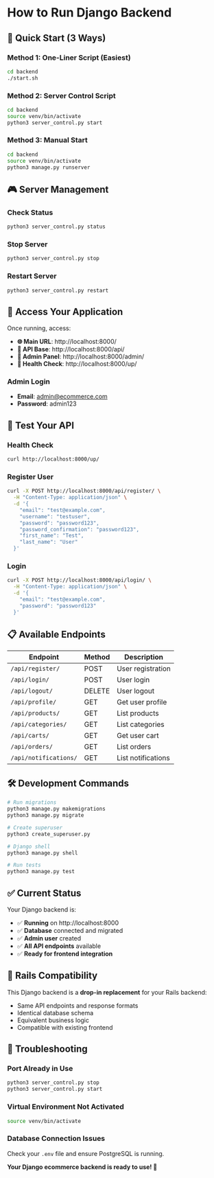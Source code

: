 # How to Run Django Backend

## 🚀 **Quick Start (3 Ways)**

### **Method 1: One-Liner Script (Easiest)**
```bash
cd backend
./start.sh
```

### **Method 2: Server Control Script**
```bash
cd backend
source venv/bin/activate
python3 server_control.py start
```

### **Method 3: Manual Start**
```bash
cd backend
source venv/bin/activate
python3 manage.py runserver
```

## 🎮 **Server Management**

### **Check Status**
```bash
python3 server_control.py status
```

### **Stop Server**
```bash
python3 server_control.py stop
```

### **Restart Server**
```bash
python3 server_control.py restart
```

## 📍 **Access Your Application**

Once running, access:

- **🌐 Main URL**: http://localhost:8000/
- **📱 API Base**: http://localhost:8000/api/
- **🔧 Admin Panel**: http://localhost:8000/admin/
- **💚 Health Check**: http://localhost:8000/up/

### **Admin Login**
- **Email**: admin@ecommerce.com
- **Password**: admin123

## 🧪 **Test Your API**

### **Health Check**
```bash
curl http://localhost:8000/up/
```

### **Register User**
```bash
curl -X POST http://localhost:8000/api/register/ \
  -H "Content-Type: application/json" \
  -d '{
    "email": "test@example.com",
    "username": "testuser",
    "password": "password123",
    "password_confirmation": "password123",
    "first_name": "Test",
    "last_name": "User"
  }'
```

### **Login**
```bash
curl -X POST http://localhost:8000/api/login/ \
  -H "Content-Type: application/json" \
  -d '{
    "email": "test@example.com",
    "password": "password123"
  }'
```

## 📋 **Available Endpoints**

| Endpoint | Method | Description |
|----------|--------|-------------|
| `/api/register/` | POST | User registration |
| `/api/login/` | POST | User login |
| `/api/logout/` | DELETE | User logout |
| `/api/profile/` | GET | Get user profile |
| `/api/products/` | GET | List products |
| `/api/categories/` | GET | List categories |
| `/api/carts/` | GET | Get user cart |
| `/api/orders/` | GET | List orders |
| `/api/notifications/` | GET | List notifications |

## 🛠️ **Development Commands**

```bash
# Run migrations
python3 manage.py makemigrations
python3 manage.py migrate

# Create superuser
python3 create_superuser.py

# Django shell
python3 manage.py shell

# Run tests
python3 manage.py test
```

## ✅ **Current Status**

Your Django backend is:
- ✅ **Running** on http://localhost:8000
- ✅ **Database** connected and migrated
- ✅ **Admin user** created
- ✅ **All API endpoints** available
- ✅ **Ready for frontend integration**

## 🔄 **Rails Compatibility**

This Django backend is a **drop-in replacement** for your Rails backend:
- Same API endpoints and response formats
- Identical database schema
- Equivalent business logic
- Compatible with existing frontend

## 🚨 **Troubleshooting**

### **Port Already in Use**
```bash
python3 server_control.py stop
python3 server_control.py start
```

### **Virtual Environment Not Activated**
```bash
source venv/bin/activate
```

### **Database Connection Issues**
Check your `.env` file and ensure PostgreSQL is running.

**Your Django ecommerce backend is ready to use! 🚀** 
